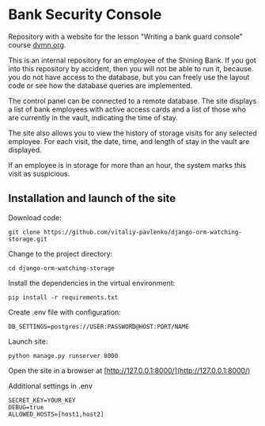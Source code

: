 # Bank Security Console

Repository with a website for the lesson "Writing a bank guard console" course [dvmn.org](https://dvmn.org/modules/).

This is an internal repository for an employee of the Shining Bank. If you got into this repository by accident, then you will not be able to run it, because. you do not have access to the database, but you can freely use the layout code or see how the database queries are implemented.

The control panel can be connected to a remote database. The site displays a list of bank employees with active access cards and a list of those who are currently in the vault, indicating the time of stay.

The site also allows you to view the history of storage visits for any selected employee. For each visit, the date, time, and length of stay in the vault are displayed.

If an employee is in storage for more than an hour, the system marks this visit as suspicious.

## Installation and launch of the site
Download code:
```
git clone https://github.com/vitaliy-pavlenko/django-orm-watching-storage.git
```
Change to the project directory:
```
cd django-orm-watching-storage
```
Install the dependencies in the virtual environment:
```
pip install -r requirements.txt
```
Create .env file with configuration:

```
DB_SETTINGS=postgres://USER:PASSWORD@HOST:PORT/NAME
```
Launch site:
```
python manage.py runserver 8000
```
Open the site in a browser at [http://127.0.0.1:8000/](http://127.0.0.1:8000/)

Additional settings in .env
```
SECRET_KEY=YOUR_KEY
DEBUG=true
ALLOWED_HOSTS=[host1,host2]
```
